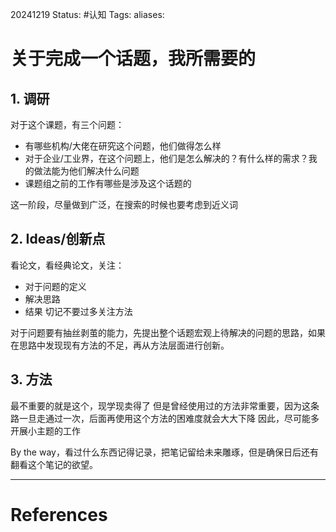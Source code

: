 20241219
Status: #认知
Tags: 
aliases: 
# 关于完成一个话题，我所需要的
## 1. 调研
对于这个课题，有三个问题：
- 有哪些机构/大佬在研究这个问题，他们做得怎么样
- 对于企业/工业界，在这个问题上，他们是怎么解决的？有什么样的需求？我的做法能为他们解决什么问题
- 课题组之前的工作有哪些是涉及这个话题的

这一阶段，尽量做到广泛，在搜索的时候也要考虑到近义词
## 2. Ideas/创新点
看论文，看经典论文，关注：
- 对于问题的定义
- 解决思路
- 结果
切记不要过多关注方法

对于问题要有抽丝剥茧的能力，先提出整个话题宏观上待解决的问题的思路，如果在思路中发现现有方法的不足，再从方法层面进行创新。
## 3. 方法
最不重要的就是这个，现学现卖得了
但是曾经使用过的方法非常重要，因为这条路一旦走通过一次，后面再使用这个方法的困难度就会大大下降
因此，尽可能多开展小主题的工作

By the way，看过什么东西记得记录，把笔记留给未来雕琢，但是确保日后还有翻看这个笔记的欲望。









---
# References
